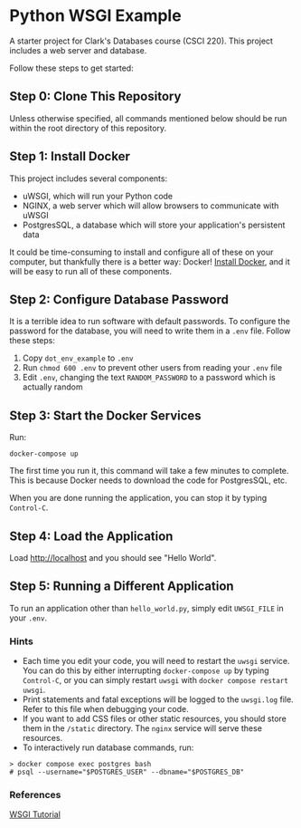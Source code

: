 # Python WSGI Example

A starter project for Clark's Databases course (CSCI 220). This project includes a web server and database.

Follow these steps to get started:

## Step 0: Clone This Repository

Unless otherwise specified, all commands mentioned below should be run within the root directory of this repository.

## Step 1: Install Docker

This project includes several components: 

- uWSGI, which will run your Python code
- NGINX, a web server which will allow browsers to communicate with uWSGI
- PostgresSQL, a database which will store your application's persistent data

It could be time-consuming to install and configure all of these on your computer, but thankfully there is a better way: Docker! [Install Docker](https://docs.docker.com/get-docker/), and it will be easy to run all of these components.

## Step 2: Configure Database Password

It is a terrible idea to run software with default passwords. To configure the password for the database, you will need to write them in a `.env` file. Follow these steps:

1. Copy `dot_env_example` to `.env`
2. Run `chmod 600 .env` to prevent other users from reading your `.env` file
3. Edit `.env`, changing the text `RANDOM_PASSWORD` to a password which is actually random

## Step 3: Start the Docker Services

Run:
```
docker-compose up
```

The first time you run it, this command will take a few minutes to complete. This is because Docker needs to download the code for PostgresSQL, etc.

When you are done running the application, you can stop it by typing `Control-C`.

## Step 4: Load the Application

Load <http://localhost> and you should see "Hello World".

## Step 5: Running a Different Application

To run an application other than `hello_world.py`, simply edit `UWSGI_FILE` in your `.env`.

### Hints

- Each time you edit your code, you will need to restart the `uwsgi` service. You can do this by either interrupting `docker-compose up` by typing `Control-C`, or you can simply restart `uwsgi` with `docker compose restart uwsgi`.
- Print statements and fatal exceptions will be logged to the `uwsgi.log` file. Refer to this file when debugging your code.
- If you want to add CSS files or other static resources, you should store them in the `/static` directory. The `nginx` service will serve these resources.
- To interactively run database commands, run:

```
> docker compose exec postgres bash
# psql --username="$POSTGRES_USER" --dbname="$POSTGRES_DB"
```

### References

[WSGI Tutorial](https://wsgi.tutorial.codepoint.net/intro)
